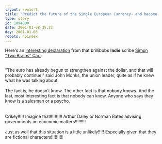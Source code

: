 ```yaml
---
layout: senior2
title: "Predict the future of the Single European Currency- and become a serial killer!!!!!!"
type: story
id: 1894000
date: 2001-01-08 18:22
day: 2001-01-08
robots: noindex
---
```

Here's an <a href="http://www.independent.co.uk/argument/Regular_columnists/Simon_Carr/2001-01/carr080101.shtml">interesting declaration</a> from that brillibobs <b>Indie</b> scribe <a href="http://seniorcitizen.blogspot.com/archives/2000_12_17_seniorcitizen_archive.html#1731085">Simon "Two Brains" Carr</a>:<br/><br/><div class="quote">"The euro has already begun to strengthen against the dollar, and that will probably continue," said John Monks, the union leader, quite as if he knew what he was talking about. <br/><br/>The fact is, he doesn't know. The other fact is that nobody knows. And the last, most interesting fact is that nobody can know. Anyone who says they know is a salesman or a psycho.</div><br/><br/>Crikey!!!!! Imagine that!!!!!!!!!! Arthur Daley or Norman Bates advising governments on economic matters!!!!!!!!! <br/><br/>Just as well that this situation is a little unlikely!!!!! Especially given that they are fictional characters!!!!!!!!!!
